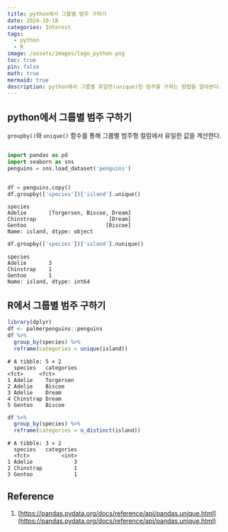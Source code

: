 ```yaml
---
title: python에서 그룹별 범주 구하기
date: 2024-10-18
categories: Interest
tags:
  - python
  - R
image: /assets/images/logo_python.png
toc: true
pin: false
math: true
mermaid: true
description: python에서 그룹별 유일한(unique)한 범주를 구하는 방법을 알아본다.
---
```


## python에서 그룹별 범주 구하기

`groupby()`와 `unique()` 함수를 통해 그룹별 범주형 컬럼에서 유일한 값을 계산한다.

```python

import pandas as pd
import seaborn as sns
penguins = sns.load_dataset('penguins')

```

```python

df = penguins.copy()
df.groupby(['species'])['island'].unique()

```

	species
	Adelie       [Torgersen, Biscoe, Dream]
	Chinstrap                       [Dream]
	Gentoo                         [Biscoe]
	Name: island, dtype: object

```python
df.groupby(['species'])['island'].nunique()
```

	species
	Adelie       3
	Chinstrap    1
	Gentoo       1
	Name: island, dtype: int64

## R에서 그룹별 범주 구하기

```r
library(dplyr)
df <- palmerpenguins::penguins
df %>% 
  group_by(species) %>% 
  reframe(categories = unique(island))
```

	# A tibble: 5 × 2
	  species   categories
	<fct>     <fct>     
	1 Adelie    Torgersen 
	2 Adelie    Biscoe    
	3 Adelie    Dream     
	4 Chinstrap Dream     
	5 Gentoo    Biscoe 

```r
df %>% 
  group_by(species) %>% 
  reframe(categories = n_distinct(island))
```

	# A tibble: 3 × 2
	  species   categories
	  <fct>          <int>
	1 Adelie             3
	2 Chinstrap          1
	3 Gentoo             1


## Reference
1. [https://pandas.pydata.org/docs/reference/api/pandas.unique.html](https://pandas.pydata.org/docs/reference/api/pandas.unique.html)

